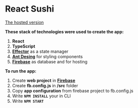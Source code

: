 # React Sushi

[The hosted version](https://react-sushi.web.app/)

**These stack of technologies were used to create the app:**
1. **React**
2. **TypeScript**
3. [**Effector**](https://effector.now.sh/) as a state manager
4. [**Ant Desing**](http://ant.design/) for styling components
5. [**Firebase**](http://firebase.google.com/) as database and for hosting

**To run the app:**
1. Create **web project** in [**Firebase**](http://firebase.google.com/)
2. Create **fb.config.js** in **/src** folder
3. Copy **app configuration** from firebase project to fb.config.js
4. Write **`NPM INSTALL`** your in CLI
5. Write **`NPM START`**

